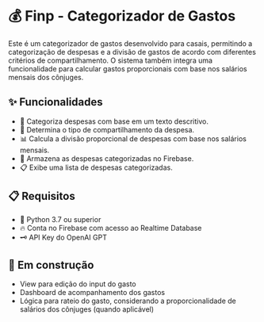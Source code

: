 # 💰 Finp - Categorizador de Gastos

Este é um categorizador de gastos desenvolvido para casais, permitindo a categorização de despesas e a divisão de gastos de acordo com diferentes critérios de compartilhamento. O sistema também integra uma funcionalidade para calcular gastos proporcionais com base nos salários mensais dos cônjuges.

## ✨ Funcionalidades

- 📝 Categoriza despesas com base em um texto descritivo.
- 🔄 Determina o tipo de compartilhamento da despesa.
- 📊 Calcula a divisão proporcional de despesas com base nos salários mensais.
- 💾 Armazena as despesas categorizadas no Firebase.
- 📋 Exibe uma lista de despesas categorizadas.

## 📋 Requisitos

- 🐍 Python 3.7 ou superior
- 🔥 Conta no Firebase com acesso ao Realtime Database
- 🗝️ API Key do OpenAI GPT

## 🚧 Em construção
- View para edição do input do gasto
- Dashboard de acompanhamento dos gastos
- Lógica para rateio do gasto, considerando a proporcionalidade de salários dos cônjuges (quando aplicável)
